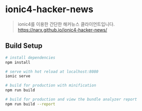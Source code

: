 # ionic4-hacker-news

> ionic4를 이용한 간단한 해커뉴스 클라이언트입니다.
> <https://narx.github.io/ionic4-hacker-news/>

## Build Setup

``` bash
# install dependencies
npm install

# serve with hot reload at localhost:8080
ionic serve

# build for production with minification
npm run build

# build for production and view the bundle analyzer report
npm run build --report
```
